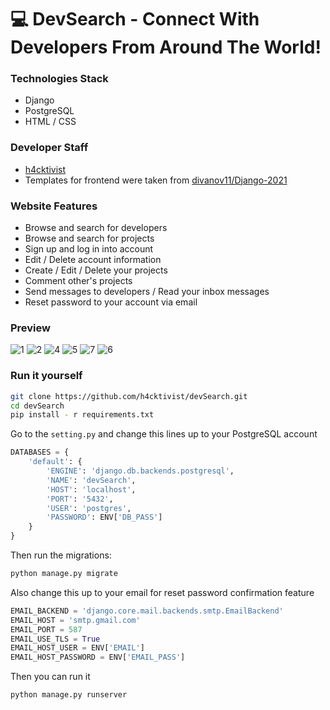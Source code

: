 # :computer: DevSearch - Connect With Developers From Around The World!

### Technologies Stack
- Django
- PostgreSQL
- HTML / CSS

### Developer Staff
- [h4cktivist](https://github.com/h4cktivist)
- Templates for frontend were taken from [divanov11/Django-2021](https://github.com/divanov11/Django-2021)

### Website Features
- Browse and search for developers
- Browse and search for projects
- Sign up and log in into account
- Edit / Delete account information
- Create / Edit / Delete your projects
- Comment other's projects
- Send messages to developers / Read your inbox messages
- Reset password to your account via email

### Preview
![1](https://user-images.githubusercontent.com/51692800/124136602-5d4dcd80-da9e-11eb-8bbe-0192a989251f.png)
![2](https://user-images.githubusercontent.com/51692800/124136514-49a26700-da9e-11eb-93b8-9a319f332b97.png)
![4](https://user-images.githubusercontent.com/51692800/124136520-4a3afd80-da9e-11eb-8013-a9503aa84937.png)
![5](https://user-images.githubusercontent.com/51692800/124136524-4ad39400-da9e-11eb-9d42-fbab06202659.png)
![7](https://user-images.githubusercontent.com/51692800/124136630-6179eb00-da9e-11eb-8ffd-4cc889043356.png)
![6](https://user-images.githubusercontent.com/51692800/124136526-4ad39400-da9e-11eb-9910-e36f4266138b.png)

### Run it yourself
```sh
git clone https://github.com/h4cktivist/devSearch.git
cd devSearch
pip install - r requirements.txt
```

Go to the `setting.py` and change this lines up to your PostgreSQL account
```python
DATABASES = {
    'default': {
        'ENGINE': 'django.db.backends.postgresql',
        'NAME': 'devSearch',
        'HOST': 'localhost',
        'PORT': '5432',
        'USER': 'postgres',
        'PASSWORD': ENV['DB_PASS']
    }
}
```
Then run the migrations:
```sh
python manage.py migrate
```

Also change this up to your email for reset password confirmation feature
```python
EMAIL_BACKEND = 'django.core.mail.backends.smtp.EmailBackend'
EMAIL_HOST = 'smtp.gmail.com'
EMAIL_PORT = 587
EMAIL_USE_TLS = True
EMAIL_HOST_USER = ENV['EMAIL']
EMAIL_HOST_PASSWORD = ENV['EMAIL_PASS']
```

Then you can run it
```sh
python manage.py runserver
```
